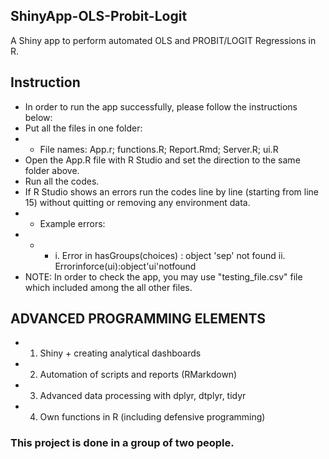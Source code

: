 ## ShinyApp-OLS-Probit-Logit
A Shiny app to perform automated OLS and PROBIT/LOGIT Regressions in R.

## Instruction
* In order to run the app successfully, please follow the instructions below:
* Put all the files in one folder:
* *  File names: App.r; functions.R; Report.Rmd; Server.R; ui.R
* Open the App.R file with R Studio and set the direction to the same folder above.
* Run all the codes.
* If R Studio shows an errors run the codes line by line (starting from line 15) without
quitting or removing any environment data.
* * Example errors:
* * * i. Error in hasGroups(choices) : object 'sep' not found ii. Errorinforce(ui):object'ui'notfound
* NOTE: In order to check the app, you may use "testing_file.csv" file which included among the all other files.

## ADVANCED PROGRAMMING ELEMENTS
* 1. Shiny + creating analytical dashboards
* 2. Automation of scripts and reports (RMarkdown)
* 3. Advanced data processing with dplyr, dtplyr, tidyr
* 4. Own functions in R (including defensive programming)


### This project is done in a group of two people.
